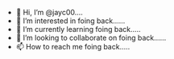 - 👋 Hi, I’m @jayc00....
- 👀 I’m interested in foing back......
- 🌱 I’m currently learning foing back.....
- 💞️ I’m looking to collaborate on foing back......
- 📫 How to reach me foing back.....

<!---
jayc00/jayc00 is a ✨ special ✨ repository because its `README.md` (this file) appears on your GitHub profile.
You can click the Preview link to take a look at your changes.
--->
